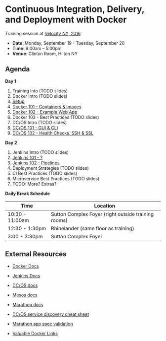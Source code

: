 # Continuous Integration, Delivery, and Deployment with Docker

Training session at [Velocity NY, 2016](http://conferences.oreilly.com/velocity/devops-web-performance-ny/public/schedule/detail/52480).

- **Date**: Monday, September 19 - Tuesday, September 20
- **Time**: 9:00am – 5:00pm
- **Venue**: Clinton Room, Hilton NY

## Agenda

**Day 1**

1. Training Into (TODO slides)
1. Docker Intro (TODO slides)
1. [Setup](setup.md)
1. [Docker 101 - Containers & Images](docker-101.md)
1. [Docker 102 - Example Web App](docker-102.md)
1. Docker 103 - Best Practices (TODO slides)
1. DC/OS Intro (TODO slides)
1. [DC/OS 101 - GUI & CLI](dcos-101.md)
1. [DC/OS 102 - Health Checks, SSH & SSL](dcos-102.md)

**Day 2**

1. Jenkins Intro (TODO slides)
1. [Jenkins 101 - ?](jenkins-101.md)
1. [Jenkins 102 - Pipelines](jenkins-102.md)
1. Deployment Strategies (TODO slides)
1. CI Best Practices (TODO slides)
1. Microservice Best Practices (TODO slides)
1. TODO: More? Extras?

**Daily Break Schedule**

| Time | Location |
|------|----------|
| 10:30 - 11:00am | Sutton Complex Foyer (right outside training rooms) |
| 12:30 - 1:30pm | Rhinelander (same floor as training) |
| 3:00 - 3:30pm | Sutton Complex Foyer |


## External Resources

- [Docker Docs](https://docs.docker.com/)
- [Jenkins Docs](https://jenkins.io/doc/)
- [DC/OS docs](https://dcos.io/docs/)
- [Mesos docs](http://mesos.apache.org/documentation/latest/)
- [Marathon docs](https://mesosphere.github.io/marathon/docs/)

- [DC/OS service discovery cheat sheet](https://github.com/dcos-labs/dcos-sd)
- [Marathon app spec validation](https://github.com/dcos-labs/marathon-validate)
- [Valuable Docker Links](http://www.nkode.io/2014/08/24/valuable-docker-links.html)
